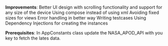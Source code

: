 
**Improvements**:
Better UI design with scrolling functionality and support for any size of the device
Using compose instead of using xml
Avoiding fixed sizes for views
Error handling in better way
Writing testcases
Using Dependency Injections for creating the instances


**Prerequisites**:
In AppConstants class update the NASA_APOD_API with you key to fetch the lates data. 
